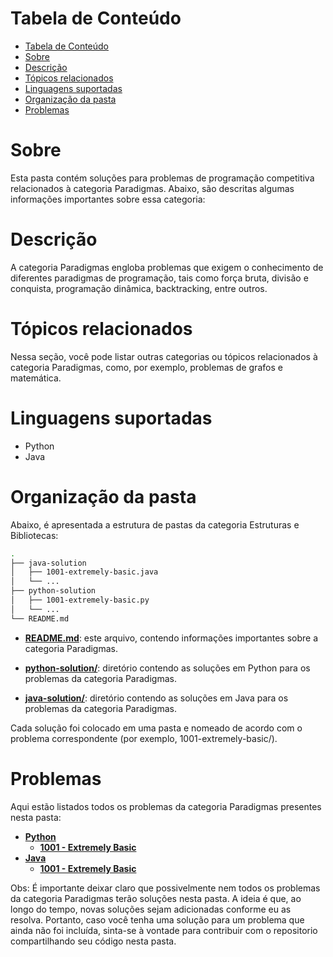 # Tabela de Conteúdo

- [Tabela de Conteúdo](#tabela-de-conteúdo)
- [Sobre](#sobre)
- [Descrição](#descrição)
- [Tópicos relacionados](#tópicos-relacionados)
- [Linguagens suportadas](#linguagens-suportadas)
- [Organização da pasta](#organização-da-pasta)
- [Problemas](#problemas)

# Sobre

Esta pasta contém soluções para problemas de programação competitiva relacionados à categoria Paradigmas. Abaixo, são descritas algumas informações importantes sobre essa categoria:

# Descrição

A categoria Paradigmas engloba problemas que exigem o conhecimento de diferentes paradigmas de programação, tais como força bruta, divisão e conquista, programação dinâmica, backtracking, entre outros.

# Tópicos relacionados

Nessa seção, você pode listar outras categorias ou tópicos relacionados à categoria Paradigmas, como, por exemplo, problemas de grafos e matemática.

# Linguagens suportadas
- Python
- Java

# Organização da pasta

Abaixo, é apresentada a estrutura de pastas da categoria Estruturas e Bibliotecas:

```bash
.
├── java-solution
│   ├── 1001-extremely-basic.java
│   └── ...
├── python-solution
│   ├── 1001-extremely-basic.py
│   └── ...
└── README.md
```
- **[README.md](/Paradigmas/README.md)**: este arquivo, contendo informações importantes sobre a categoria Paradigmas.

- **[python-solution/](/Paradigmas/python-solution/)**: diretório contendo as soluções em Python para os problemas da categoria Paradigmas.

- **[java-solution/](/Paradigmas/java-solution/)**: diretório contendo as soluções em Java para os problemas da categoria Paradigmas.

Cada solução foi colocado em uma pasta e nomeado de acordo com o problema correspondente (por exemplo, 1001-extremely-basic/).

# Problemas

Aqui estão listados todos os problemas da categoria Paradigmas presentes nesta pasta:

- **[Python](/Paradigmas/python-solution/)**
    - **[1001 - Extremely Basic]()**
- **[Java](/Paradigmas/java-solution/)**
    - **[1001 - Extremely Basic]()**

Obs: É importante deixar claro que possivelmente nem todos os problemas da categoria Paradigmas terão soluções nesta pasta. A ideia é que, ao longo do tempo, novas soluções sejam adicionadas conforme eu as resolva. Portanto, caso você tenha uma solução para um problema que ainda não foi incluída, sinta-se à vontade para contribuir com o repositorio compartilhando seu código nesta pasta.